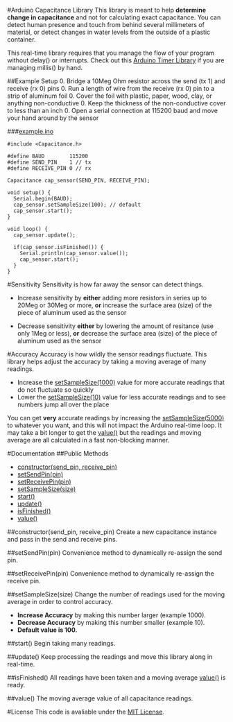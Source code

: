 #Arduino Capacitance Library
This library is meant to help **determine change in capacitance** and not for calculating exact capacitance. You can detect human presence and touch from behind several millimeters of material, or detect changes in water levels from the outside of a plastic container.

This real-time library requires that you manage the flow of your program without delay() or interrupts. Check out this [Arduino Timer Library](https://github.com/alextaujenis/Timer) if you are managing millis() by hand.

##Example Setup
0. Bridge a 10Meg Ohm resistor across the send (tx 1) and receive (rx 0) pins
0. Run a length of wire from the receive (rx 0) pin to a strip of aluminum foil
0. Cover the foil with plastic, paper, wood, clay, or anything non-conductive
0. Keep the thickness of the non-conductive cover to less than an inch
0. Open a serial connection at 115200 baud and move your hand around by the sensor

###[example.ino](https://github.com/alextaujenis/Capacitance/blob/master/example/example.ino)

    #include <Capacitance.h>

    #define BAUD        115200
    #define SEND_PIN    1 // tx
    #define RECEIVE_PIN 0 // rx

    Capacitance cap_sensor(SEND_PIN, RECEIVE_PIN);

    void setup() {
      Serial.begin(BAUD);
      cap_sensor.setSampleSize(100); // default
      cap_sensor.start();
    }

    void loop() {
      cap_sensor.update();

      if(cap_sensor.isFinished()) {
        Serial.println(cap_sensor.value());
        cap_sensor.start();
      }
    }

#Sensitivity
Sensitivity is how far away the sensor can detect things.

* Increase sensitivity by **either** adding more resistors in series up to 20Meg or 30Meg or more, **or** increase the surface area (size) of the piece of aluminum used as the sensor

* Decrease sensitivity **either** by lowering the amount of resitance (use only 1Meg or less), **or** decrease the surface area (size) of the piece of aluminum used as the sensor

#Accuracy
Accuracy is how wildly the sensor readings fluctuate. This library helps adjust the accuracy by taking a moving average of many readings.

* Increase the [setSampleSize(1000)](https://github.com/alextaujenis/Capacitance#setsamplesizesize) value for more accurate readings that do not fluctuate so quickly
* Lower the [setSampleSize(10)](https://github.com/alextaujenis/Capacitance#setsamplesizesize) value for less accurate readings and to see numbers jump all over the place

You can get **very** accurate readings by increasing the [setSampleSize(5000)](https://github.com/alextaujenis/Capacitance#setsamplesizesize) to whatever you want, and this will not impact the Arduino real-time loop. It may take a bit longer to get the [value()](https://github.com/alextaujenis/Capacitance#value) but the readings and moving average are all calculated in a fast non-blocking manner.

#Documentation
##Public Methods

* [constructor(send\_pin, receive\_pin)](https://github.com/alextaujenis/Capacitance#constructorsend_pin-receive_pin)
* [setSendPin(pin)](https://github.com/alextaujenis/Capacitance#setsendpinpin)
* [setReceivePin(pin)](https://github.com/alextaujenis/Capacitance#setreceivepinpin)
* [setSampleSize(size)](https://github.com/alextaujenis/Capacitance#setsamplesizesize)
* [start()](https://github.com/alextaujenis/Capacitance#start)
* [update()](https://github.com/alextaujenis/Capacitance#update)
* [isFinished()](https://github.com/alextaujenis/Capacitance#isfinished)
* [value()](https://github.com/alextaujenis/Capacitance#value)

##constructor(send\_pin, receive\_pin)
Create a new capacitance instance and pass in the send and receive pins.

##setSendPin(pin)
Convenience method to dynamically re-assign the send pin.

##setReceivePin(pin)
Convenience method to dynamically re-assign the receive pin.

##setSampleSize(size)
Change the number of readings used for the moving average in order to control accuracy.

* **Increase Accuracy** by making this number larger (example 1000).
* **Decrease Accuracy** by making this number smaller (example 10).
* **Default value is 100.**

##start()
Begin taking many readings.

##update()
Keep processing the readings and move this library along in real-time.

##isFinished()
All readings have been taken and a moving average [value()](https://github.com/alextaujenis/Capacitance#value) is ready.

##value()
The moving average value of all capacitance readings.

#License
This code is avaliable under the [MIT License](http://opensource.org/licenses/mit-license.php).